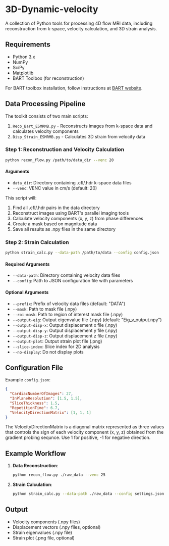 # 3D-Dynamic-velocity

A collection of Python tools for processing 4D flow MRI data, including reconstruction from k-space, velocity calculation, and 3D strain analysis.

## Requirements

- Python 3.x
- NumPy
- SciPy
- Matplotlib
- BART Toolbox (for reconstruction)

For BART toolbox installation, follow instructions at [BART website](https://mrirecon.github.io/bart/).

## Data Processing Pipeline

The toolkit consists of two main scripts:

1. `Reco_Bart_ESMRMB.py` - Reconstructs images from k-space data and calculates velocity components
2. `Disp_Strain_ESMRMB.py` - Calculates 3D strain from velocity data

### Step 1: Reconstruction and Velocity Calculation

```bash
python recon_flow.py /path/to/data_dir --venc 20
```

#### Arguments

- `data_dir`: Directory containing .cfl/.hdr k-space data files
- `--venc`: VENC value in cm/s (default: 20)

This script will:
1. Find all .cfl/.hdr pairs in the data directory
2. Reconstruct images using BART's parallel imaging tools
3. Calculate velocity components (x, y, z) from phase differences
4. Create a mask based on magnitude data
5. Save all results as .npy files in the same directory

### Step 2: Strain Calculation

```bash
python strain_calc.py --data-path /path/to/data --config config.json
```

#### Required Arguments

- `--data-path`: Directory containing velocity data files
- `--config`: Path to JSON configuration file with parameters

#### Optional Arguments

- `--prefix`: Prefix of velocity data files (default: "DATA")
- `--mask`: Path to mask file (.npy)
- `--roi-mask`: Path to region of interest mask file (.npy)
- `--output-eig`: Output eigenvalue file (.npy) (default: "Eig_v_output.npy")
- `--output-disp-x`: Output displacement x file (.npy)
- `--output-disp-y`: Output displacement y file (.npy)
- `--output-disp-z`: Output displacement z file (.npy)
- `--output-plot`: Output strain plot file (.png)
- `--slice-index`: Slice index for 2D analysis
- `--no-display`: Do not display plots

## Configuration File

Example `config.json`:

```json
{
  "CardiacNumberOfImages": 27,
  "InPlaneResolution": [1.5, 1.5],
  "SliceThickness": 1.5,
  "RepetitionTime": 6.7,
  "VelocityDirectionMatrix": [1, 1, 1]
}
```

The VelocityDirectionMatrix is a diagonal matrix represented as three values that controls the sign of each velocity component (x, y, z) obtained from the gradient probing sequnce. Use 1 for positive, -1 for negative direction.

## Example Workflow

1. **Data Reconstruction**:
   ```bash
   python recon_flow.py ./raw_data --venc 25
   ```

2. **Strain Calculation**:
   ```bash
   python strain_calc.py --data-path ./raw_data --config settings.json --output-plot strain_results.png
   ```

## Output

- Velocity components (.npy files)
- Displacement vectors (.npy files, optional)
- Strain eigenvalues (.npy file)
- Strain plot (.png file, optional)
